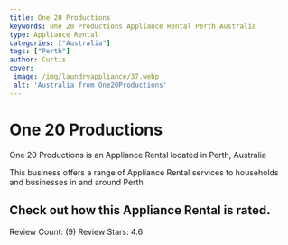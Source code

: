 ```yaml
---
title: One 20 Productions
keywords: One 20 Productions Appliance Rental Perth Australia 
type: Appliance Rental 
categories: ["Australia"]
tags: ["Perth"]
author: Curtis
cover:
 image: /img/laundryappliance/37.webp
 alt: 'Australia from One20Productions'
---
```


# One 20 Productions
One 20 Productions is an Appliance Rental located in Perth, Australia

This business offers a range of Appliance Rental services to households and businesses in and around Perth

## Check out how this Appliance Rental is rated.
Review Count: (9)
Review Stars: 4.6
